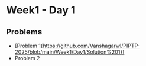 # Week1 - Day 1

## Problems
- [Problem 1{https://github.com/Vanshagarwl/PIPTP-2025/blob/main/Week1/Day1/Solution%201}]
- Problem 2

